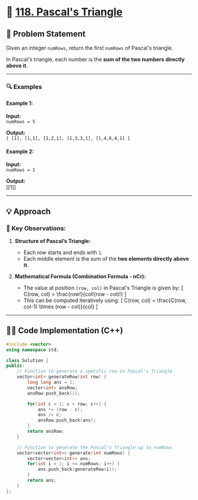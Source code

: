 # 🚀 [118. Pascal's Triangle](https://leetcode.com/problems/pascals-triangle/)

## 📜 Problem Statement

Given an integer `numRows`, return the first `numRows` of Pascal's triangle.

In Pascal's triangle, each number is the **sum of the two numbers directly above it**.

---

### 🔍 Examples

#### Example 1:
**Input:**  
`numRows = 5`  

**Output:**  
`[ [1], [1,1], [1,2,1], [1,3,3,1], [1,4,6,4,1] ]`


#### Example 2:
**Input:**  
`numRows = 1`  

**Output:**  
[[1]]

---

## 💡 Approach

### 🔢 Key Observations:
1. **Structure of Pascal’s Triangle:**
   - Each row starts and ends with `1`.
   - Each middle element is the sum of the **two elements directly above it**.

2. **Mathematical Formula (Combination Formula - nCr):**
   - The value at position `(row, col)` in Pascal's Triangle is given by:
     \[
     C(row, col) = \frac{row!}{col!(row - col)!}
     \]
   - This can be computed iteratively using:
     \[
     C(row, col) = \frac{C(row, col-1) \times (row - col)}{col}
     \]

---

## 👨‍💻 Code Implementation (C++)

```cpp
#include <vector>
using namespace std;

class Solution {
public:
    // Function to generate a specific row in Pascal's Triangle
    vector<int> generateRow(int row) {
        long long ans = 1;
        vector<int> ansRow;
        ansRow.push_back(1);

        for(int c = 1; c < row; c++) {
            ans *= (row - c);
            ans /= c;
            ansRow.push_back(ans);
        }
        return ansRow;
    }

    // Function to generate the Pascal's Triangle up to numRows
    vector<vector<int>> generate(int numRows) {
        vector<vector<int>> ans;
        for(int i = 1; i <= numRows; i++) {
            ans.push_back(generateRow(i));
        }
        return ans;
    }
};

